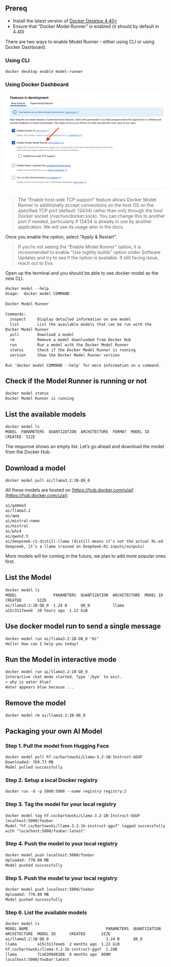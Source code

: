
## Prereq

- Install the latest version of [Docker Desktop 4.40+](https://docs.docker.com/get-started/introduction/get-docker-desktop/)
- Ensure that “Docker Model Runner” is enabled (it should by default in 4.40) 

There are two ways to enable Model Runner - either using CLI or using Docker Dashboard.

### Using CLI

```
docker desktop enable model-runner
```

### Using Docker Dashboard

![enable runner](./images/enable-runner.png)


> The "Enable host-side TCP support" feature allows Docker Model Runner to  additionally accept connections on the host OS on the specified TCP port (default: 12434) rather than only through the host Docker socket (/var/run/docker.sock). You can change this to another port if needed, particularly if 12434 is already in use by another application. We will see its usage later in the docs.


Once you enable the option, select “Apply & Restart”.


> If you’re not seeing the “Enable Model Runner” option, it is recommended to enable “Use nightly builds” option under Software Updates and try to see if the option is available. If still facing issue, reach out to Eva.



Open up the terminal and you should be able to see docker model as the new CLI.

```
docker model --help
Usage:  docker model COMMAND

Docker Model Runner

Commands:
  inspect     Display detailed information on one model
  list        List the available models that can be run with the Docker Model Runner
  pull        Download a model
  rm          Remove a model downloaded from Docker Hub
  run         Run a model with the Docker Model Runner
  status      Check if the Docker Model Runner is running
  version     Show the Docker Model Runner version

Run 'docker model COMMAND --help' for more information on a command.
```

## Check if the Model Runner is running or not


```
docker model status
Docker Model Runner is running
```

## List the available models

```
docker model ls
MODEL  PARAMETERS  QUANTIZATION  ARCHITECTURE  FORMAT  MODEL ID  CREATED  SIZE
```

The response shows an empty list.
Let’s go ahead and download the model from the Docker Hub.


## Download a model


```
docker model pull ai/llama3.2:1B-Q8_0
```

All these models are hosted on [https://hub.docker.com/u/ai](https://hub.docker.com/u/ai): 

```
ai/gemma3
ai/llama3.2
ai/qwq
ai/mistral-nemo
ai/mistral
ai/phi4
ai/qwen2.5
ai/deepseek-r1-distill-llama (distill means it’s not the actual RL-ed deepseek, it’s a llama trained on DeepSeek-R1 inputs/outputs) 
```
More models will be coming in the future, we plan to add more popular ones first. 

## List the Model

```
docker model ls
MODEL                PARAMETERS  QUANTIZATION  ARCHITECTURE  MODEL ID      CREATED       SIZE
ai/llama3.2:1B-Q8_0  1.24 B      Q8_0          llama         a15c3117eeeb  20 hours ago  1.22 GiB
```

## Use docker model run to send a single message


```
docker model run ai/llama3.2:1B-Q8_0 "Hi"
Hello! How can I help you today?
```

## Run the Model in interactive mode 

```
docker model run ai/llama3.2:1B-Q8_0
Interactive chat mode started. Type '/bye' to exit.
> why is water blue?
Water appears blue because ...
```

## Remove the model

```
docker model rm ai/llama3.2:1B-Q8_0
```

## Packaging your own AI Model

### Step 1. Pull the model from Hugging Face


```
docker model pull hf.co/bartowski/Llama-3.2-1B-Instruct-GGUF
Downloaded: 769.73 MB
Model pulled successfully
```
### Step 2. Setup a local Docker registry


```
docker run -d -p 5000:5000 --name registry registry:2
```
### Step 3. Tag the model for your local registry

```
docker model tag hf.co/bartowski/Llama-3.2-1B-Instruct-GGUF localhost:5000/foobar
Model "hf.co/bartowski/llama-3.2-1b-instruct-gguf" tagged successfully with "localhost:5000/foobar:latest"
```

### Step 4. Push the model to your local registry

```
docker model push localhost:5000/foobar
Uploaded: 770.00 MB
Model pushed successfully
```     
### Step 5. Push the model to your local registry

```
docker model push localhost:5000/foobar
Uploaded: 770.00 MB
Model pushed successfully
```
   
### Step 6. List the available models         

```
docker model ls
MODEL NAME                                  PARAMETERS  QUANTIZATION  ARCHITECTURE  MODEL ID      CREATED       SIZE
ai/llama3.2:1B-Q8_0                         1.24 B      Q8_0          llama         a15c3117eeeb  2 months ago  1.22 GiB
hf.co/bartowski/llama-3.2-1b-instruct-gguf  1.24B                     llama         7ca6390d8288  8 months ago  808M
localhost:5000/foobar:latest  
```

